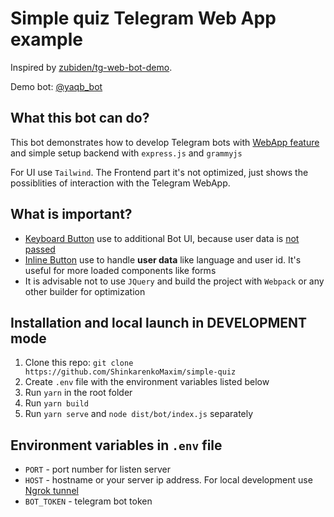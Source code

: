 # Simple quiz Telegram Web App example

Inspired by
[zubiden/tg-web-bot-demo](https://github.com/zubiden/tg-web-bot-demo).

Demo bot: [@yaqb_bot](https://t.me/yaqb_bot)

## What this bot can do?

This bot demonstrates how to develop Telegram bots with [WebApp feature](https://core.telegram.org/bots/webapps) and simple setup backend with `express.js` and `grammyjs`

For UI use `Tailwind`. The Frontend part it's not optimized, just shows the possiblities of interaction with the Telegram WebApp.

## What is important?

- [Keyboard Button](https://core.telegram.org/bots/webapps#keyboard-button-web-apps) use to additional Bot UI, because user data is [not passed](https://github.com/ShinkarenkoMaxim/simple-quiz/blob/main/public/main.js#L132)
- [Inline Button](https://core.telegram.org/bots/webapps#inline-button-web-apps) use to handle **user data** like language and user id. It's useful for more loaded components like forms
- It is advisable not to use `JQuery` and build the project with `Webpack` or any other builder for optimization

## Installation and local launch in DEVELOPMENT mode

1. Clone this repo: `git clone https://github.com/ShinkarenkoMaxim/simple-quiz`
2. Create `.env` file with the environment variables listed below
3. Run `yarn` in the root folder
4. Run `yarn build`
5. Run `yarn serve` and `node dist/bot/index.js` separately

## Environment variables in `.env` file

- `PORT` - port number for listen server
- `HOST` - hostname or your server ip address. For local development use [Ngrok tunnel](https://ngrok.com/docs/secure-tunnels#http-tunnels-host-header)
- `BOT_TOKEN` - telegram bot token